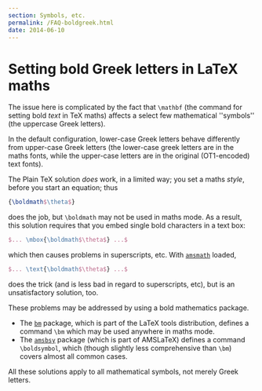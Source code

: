 ```yaml
---
section: Symbols, etc.
permalink: /FAQ-boldgreek.html
date: 2014-06-10
---
```


# Setting bold Greek letters in LaTeX maths

The issue here is complicated by the fact that `\mathbf` (the
command for setting bold _text_ in TeX maths) affects a select
few mathematical ''symbols'' (the uppercase Greek letters).

In the default configuration, lower-case Greek letters behave
differently from upper-case Greek letters (the lower-case greek
letters are in the maths fonts, while the upper-case letters are in
the original (OT1-encoded) text fonts).

The Plain TeX solution _does_ work, in a limited way; you set a
maths _style_, before you start an equation; thus
```latex
{\boldmath$\theta$}
```
does the job, but `\boldmath` may not be used in maths mode.  As a
result, this solution requires that you embed single bold characters
in a text box:
```latex
$... \mbox{\boldmath$\theta$} ...$
```
which then causes problems in superscripts, etc.  With
[`amsmath`](https://ctan.org/pkg/amsmath) loaded,
```latex
$... \text{\boldmath$\theta$} ...$
```
does the trick (and is less bad in regard to superscripts, etc), but
is an unsatisfactory solution, too.

These problems may be addressed by using a bold mathematics package.
  

-  The [`bm`](https://ctan.org/pkg/bm) package, which is part of the LaTeX tools
    distribution, defines a command `\bm` which may be used anywhere
    in maths mode.
-  The [`amsbsy`](https://ctan.org/pkg/amsbsy) package (which is part of AMSLaTeX)
    defines a command `\boldsymbol`, which (though slightly less
    comprehensive than `\bm`) covers almost all common cases.

All these solutions apply to all mathematical symbols, not merely
Greek letters.


